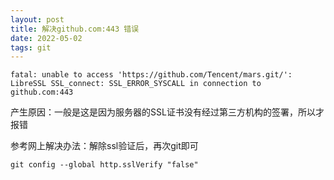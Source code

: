 ```yaml
---
layout: post
title: 解决github.com:443 错误
date: 2022-05-02
tags: git
---
```


`fatal: unable to access 'https://github.com/Tencent/mars.git/': LibreSSL SSL_connect: SSL_ERROR_SYSCALL in connection to github.com:443`

产生原因：一般是这是因为服务器的SSL证书没有经过第三方机构的签署，所以才报错

参考网上解决办法：解除ssl验证后，再次git即可

`git config --global http.sslVerify "false"`




